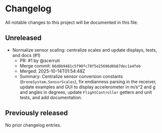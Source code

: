 # Changelog

All notable changes to this project will be documented in this file.

## Unreleased

- Normalize sensor scaling: centralize scales and update displays, tests, and docs (#1)
  - PR: #1 by @scerruti
  - Merge commit: `06d0b9481c5f90fc78f5e25696d6b87dec1a4feb`
  - Merged: 2025-10-14T01:54:48Z
  - Summary: Centralize sensor conversion constants (`DroneSystem.SensorScales`), fix endianness parsing in the receiver, update examples and GUI to display accelerometer in m/s^2 and g and angles in degrees, update `FlightController` getters and unit tests, and add documentation.

## Previously released

No prior changelog entries.
